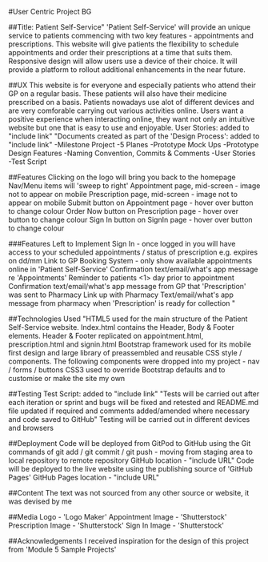 #User Centric Project BG

##Title: Patient Self-Service"
'Patient Self-Service' will provide an unique service to patients commencing with two key features - appointments and prescriptions. 
This website will give patients the flexibility to schedule appointments and order their prescriptions at a time that suits them. Responsive design will allow users use a device of their choice. 
It will provide a platform to rollout additional enhancements in the near future.

##UX
This website is for everyone and especially patients who attend their GP on a regular basis. These patients will also have their medicine prescribed on a <frequency> basis. Patients nowadays use alot of different devices and are very comforable carrying out various activities online. Users want a positive experience when interacting online, they want not only an intuitive website but one that is easy to use and enjoyable. 
User Stories: added to "include link"
"Documents created as part of the 'Design Process': added to "include link"
     -Milestone Project 
     -5 Planes
     -Prototype Mock Ups
     -Prototype Design Features
     -Naming Convention, Commits & Comments
     -User Stories
     -Test Script   

##Features
Clicking on the logo will bring you back to the homepage
Nav/Menu items will 'sweep to right'
Appointment page, mid-screen - image not to appear on mobile
Prescription page, mid-screen - image not to appear on mobile
Submit button on Appointment page - hover over button to change colour
Order Now button on Prescription page - hover over button to change colour
Sign In button on SignIn page - hover over button to change colour

###Features Left to Implement
Sign In - once logged in you will have access to your scheduled appointments / status of prescription e.g. expires on dd/mm
Link to GP Booking System - only show available appointments online in 'Patient Self-Service'
Confirmation text/email/what's app message re 'Appointments'
Reminder to patients <1> day prior to appointment 
Confirmation text/email/what's app message from GP that 'Prescription' was sent to Pharmacy 
Link up with Pharmacy
Text/email/what's app message from pharmacy when 'Prescription' is ready for collection "

##Technologies Used
"HTML5 used for the main structure of the Patient Self-Service website. Index.html contains the Header, Body & Footer elements.
     Header & Footer replicated on appointment.html, prescription.html and signin.html
Bootstrap framework used for its mobile first design and large library of preassembled and reusable CSS style / components. 
     The following components were dropped into my project - nav / forms / buttons
CSS3 used to override Bootstrap defaults and to customise or make the site my own

##Testing
Test Script: added to "include link"
"Tests will be carried out after each iteration or sprint 
     and bugs will be fixed and retested
     and README.md file updated if required
     and comments added/amended where necessary
     and code saved to GitHub"
Testing will be carried out in different devices and browsers

##Deployment
Code will be deployed from GitPod to GitHub using the Git commands of git add / git commit / git push
     - moving from staging area to local repository to remote repository
GitHub location - "include URL"
Code will be deployed to the live website using the publishing source of 'GitHub Pages'
GitHub Pages location - "include URL"

##Content
The text was not sourced from any other source or website, it was devised by me

##Media
Logo - 'Logo Maker'
Appointment Image - 'Shutterstock'
Prescription Image - 'Shutterstock'
Sign In Image - 'Shutterstock'

##Acknowledgements
I received inspiration for the design of this project from 'Module 5 Sample Projects' 
